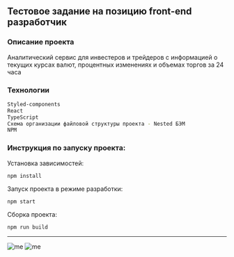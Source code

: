 ## **Тестовое задание на позицию front-end разработчик**

### Описание проекта

Аналитический сервис для инвестеров и трейдеров с информацией о текущих курсах валют, процентных изменениях 
и объемах торгов за 24 часа

### Технологии

```sh
Styled-components
React
TypeScript
Схема организации файловой структуры проекта - Nested БЭМ
NPM
```

### Инструкция по запуску проекта:

Установка зависимостей:

```npm install```

Запуск проекта в режиме разработки:

```npm start```

Сборка проекта:

```npm run build```

______________________
![me](https://img.shields.io/badge/-©%202022.-blue) ![me](https://img.shields.io/badge/-Karina%20Lyapina-blue)
